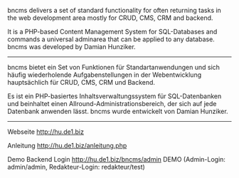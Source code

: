 
bncms delivers a set of standard functionality for often returning tasks in the web development area mostly for CRUD, CMS, CRM and backend.

It is a PHP-based Content Management System for SQL-Databases and commands a universal adminarea that can be applied to any database. bncms was developed by Damian Hunziker.

-----

bncms bietet ein Set von Funktionen für Standartanwendungen und sich häufig wiederholende Aufgabenstellungen in der Webentwicklung hauptsächlich für CRUD, CMS, CRM und Backend. 

Es ist ein PHP-basiertes Inhaltsverwaltungssystem für SQL-Datenbanken und beinhaltet einen Allround-Administrationsbereich, der sich auf jede Datenbank anwenden lässt. bncms wurde entwickelt von Damian Hunziker.

-----

Webseite
http://hu.de1.biz

Anleitung
http://hu.de1.biz/anleitung.php

Demo Backend Login
http://hu.de1.biz/bncms/admin
DEMO (Admin-Login: admin/admin, Redakteur-Login: redakteur/test)

